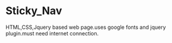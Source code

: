 # Sticky_Nav
HTML,CSS,Jquery based web page.uses google fonts and jquery plugin.must need internet connection.
